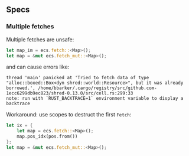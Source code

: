 

## Specs

### Multiple fetches

Multiple fetches are unsafe:


```rust
let map_im = ecs.fetch::<Map>();
let map = &mut ecs.fetch_mut::<Map>();
```


and can cause errors like:

```
thread 'main' panicked at 'Tried to fetch data of type "alloc::boxed::Box<dyn shred::world::Resource>", but it was already borrowed.', /home/bbarker/.cargo/registry/src/github.com-1ecc6299db9ec823/shred-0.13.0/src/cell.rs:299:33
note: run with `RUST_BACKTRACE=1` environment variable to display a backtrace
```

Workaround: use scopes to destruct the first `Fetch`:

```rust
let ix = {
    let map = ecs.fetch::<Map>();
    map.pos_idx(pos.from())
};
let map = &mut ecs.fetch_mut::<Map>();
```